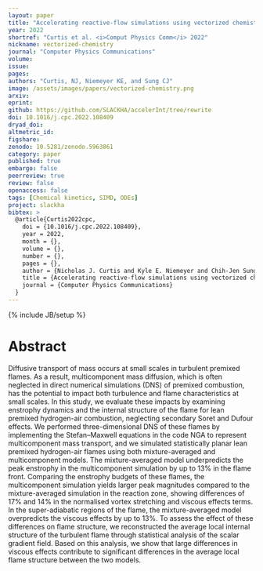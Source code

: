 ```yaml
---
layout: paper
title: "Accelerating reactive-flow simulations using vectorized chemistry integration"
year: 2022
shortref: "Curtis et al. <i>Comput Physics Comm</i> 2022"
nickname: vectorized-chemistry
journal: "Computer Physics Communications"
volume: 
issue: 
pages: 
authors: "Curtis, NJ, Niemeyer KE, and Sung CJ"
image: /assets/images/papers/vectorized-chemistry.png
arxiv: 
eprint: 
github: https://github.com/SLACKHA/accelerInt/tree/rewrite
doi: 10.1016/j.cpc.2022.108409
dryad_doi:
altmetric_id: 
figshare:
zenodo: 10.5281/zenodo.5963861
category: paper
published: true
embargo: false
peerreview: true
review: false
openaccess: false
tags: [Chemical kinetics, SIMD, ODEs]
project: slackha
bibtex: >
  @article{Curtis2022cpc,
    doi = {10.1016/j.cpc.2022.108409},
    year = 2022,
    month = {},
    volume = {},
    number = {},
    pages = {},
    author = {Nicholas J. Curtis and Kyle E. Niemeyer and Chih-Jen Sung},
    title = {Accelerating reactive-flow simulations using vectorized chemistry integration},
    journal = {Computer Physics Communications}
  }
---
```

{% include JB/setup %}

# Abstract

Diffusive transport of mass occurs at small scales in turbulent premixed flames. As a result, multicomponent mass diffusion, which is often neglected in direct numerical simulations (DNS) of premixed combustion, has the potential to impact both turbulence and flame characteristics at small scales. In this study, we evaluate these impacts by examining enstrophy dynamics and the internal structure of the flame for lean premixed hydrogen-air combustion, neglecting secondary Soret and Dufour effects. We performed three-dimensional DNS of these flames by implementing the Stefan–Maxwell equations in the code NGA to represent multicomponent mass transport, and we simulated statistically planar lean premixed hydrogen-air flames using both mixture-averaged and multicomponent models. The mixture-averaged model underpredicts the peak enstrophy in the multicomponent simulation by up to 13% in the flame front. Comparing the enstrophy budgets of these flames, the multicomponent simulation yields larger peak magnitudes compared to the mixture-averaged simulation in the reaction zone, showing differences of 17% and 14% in the normalised vortex stretching and viscous effects terms. In the super-adiabatic regions of the flame, the mixture-averaged model overpredicts the viscous effects by up to 13%. To assess the effect of these differences on flame structure, we reconstructed the average local internal structure of the turbulent flame through statistical analysis of the scalar gradient field. Based on this analysis, we show that large differences in viscous effects contribute to significant differences in the average local flame structure between the two models.
